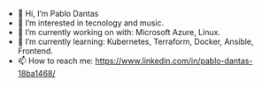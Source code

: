 - 👋 Hi, I’m Pablo Dantas
- 👀 I’m interested in tecnology and music.
- 🔭 I’m currently working on with: Microsoft Azure, Linux.
- 🌱 I’m currently learning: Kubernetes, Terraform, Docker, Ansible, Frontend.
- 📫 How to reach me: https://www.linkedin.com/in/pablo-dantas-18ba1468/

